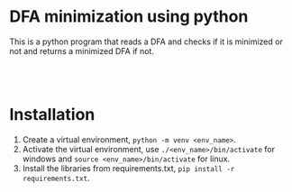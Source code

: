 # DFA minimization using python

This is a python program that reads a DFA and checks if it is minimized or not and returns a minimized DFA if not.

<br>
<br>

# Installation

1. Create a virtual environment, `python -m venv <env_name>`.
2. Activate the virtual environment, use `./<env_name>/bin/activate` for windows and `source <env_name>/bin/activate` for linux.
3. Install the libraries from requirements.txt, `pip install -r requirements.txt`.
